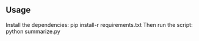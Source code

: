 ## Usage
Install the dependencies:
pip install-r requirements.txt
Then run the script:
python summarize.py
